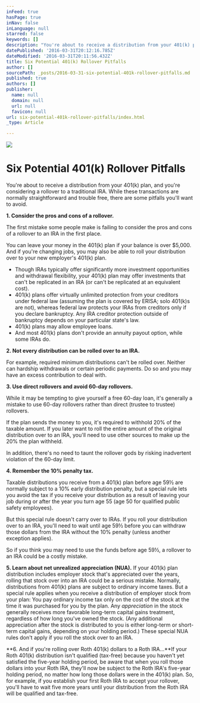 ```yaml
---
inFeed: true
hasPage: true
inNav: false
inLanguage: null
starred: false
keywords: []
description: "You're about to receive a distribution from your 401(k) plan, and you're considering a rollover to a traditional IRA. While these transactions are normally straightforward and trouble free, there are some pitfalls you'll want to avoid."
datePublished: '2016-03-31T20:12:16.785Z'
dateModified: '2016-03-31T20:11:56.432Z'
title: Six Potential 401(k) Rollover Pitfalls
author: []
sourcePath: _posts/2016-03-31-six-potential-401k-rollover-pitfalls.md
published: true
authors: []
publisher:
  name: null
  domain: null
  url: null
  favicon: null
url: six-potential-401k-rollover-pitfalls/index.html
_type: Article

---
```

![](https://the-grid-user-content.s3-us-west-2.amazonaws.com/7ba9b264-e16c-4d20-a251-7c37cc2e6e3d.jpg)

# Six Potential 401(k) Rollover Pitfalls

You're about to receive a distribution from your 401(k) plan, and you're considering a rollover to a traditional IRA. While these transactions are normally straightforward and trouble free, there are some pitfalls you'll want to avoid.

**1\. Consider the pros and cons of a rollover.**

The first mistake some people make is failing to consider the pros and cons of a rollover to an IRA in the first place. 

You can leave your money in the 401(k) plan if your balance is over $5,000\. And if you're changing jobs, you may also be able to roll your distribution over to your new employer's 401(k) plan.

* Though IRAs typically offer significantly more investment opportunities and withdrawal flexibility, your 401(k) plan may offer investments that can't be replicated in an IRA (or can't be replicated at an equivalent cost).
* 401(k) plans offer virtually unlimited protection from your creditors under federal law (assuming the plan is covered by ERISA; solo 401(k)s are not), whereas federal law protects your IRAs from creditors only if you declare bankruptcy. Any IRA creditor protection outside of bankruptcy depends on your particular state's law.
* 401(k) plans may allow employee loans.
* And most 401(k) plans don't provide an annuity payout option, while some IRAs do.

**2\. Not every distribution can be rolled over to an IRA.**

For example, required minimum distributions can't be rolled over. Neither can hardship withdrawals or certain periodic payments. Do so and you may have an excess contribution to deal with.

**3\. Use direct rollovers and avoid 60-day rollovers.**

While it may be tempting to give yourself a free 60-day loan, it's generally a mistake to use 60-day rollovers rather than direct (trustee to trustee) rollovers. 

If the plan sends the money to you, it's required to withhold 20% of the taxable amount. If you later want to roll the entire amount of the original distribution over to an IRA, you'll need to use other sources to make up the 20% the plan withheld. 

In addition, there's no need to taunt the rollover gods by risking inadvertent violation of the 60-day limit.

**4\. Remember the 10% penalty tax.**

Taxable distributions you receive from a 401(k) plan before age 59½ are normally subject to a 10% early distribution penalty, but a special rule lets you avoid the tax if you receive your distribution as a result of leaving your job during or after the year you turn age 55 (age 50 for qualified public safety employees).

But this special rule doesn't carry over to IRAs. If you roll your distribution over to an IRA, you'll need to wait until age 59½ before you can withdraw those dollars from the IRA without the 10% penalty (unless another exception applies). 

So if you think you may need to use the funds before age 59½, a rollover to an IRA could be a costly mistake.

**5\. Learn about net unrealized appreciation (NUA).** If your 401(k) plan distribution includes employer stock that's appreciated over the years, rolling that stock over into an IRA could be a serious mistake. Normally, distributions from 401(k) plans are subject to ordinary income taxes. But a special rule applies when you receive a distribution of employer stock from your plan: You pay ordinary income tax only on the cost of the stock at the time it was purchased for you by the plan. Any _appreciation_ in the stock generally receives more favorable long-term capital gains treatment, regardless of how long you've owned the stock. (Any additional appreciation after the stock is distributed to you is either long-term or short-term capital gains, depending on your holding period.) These special NUA rules don't apply if you roll the stock over to an IRA.

**6\. And if you're rolling over Roth 401(k) dollars to a Roth IRA...**If your Roth 401(k) distribution isn't qualified (tax-free) because you haven't yet satisfied the five-year holding period, be aware that when you roll those dollars into your Roth IRA, they'll now be subject to the Roth IRA's five-year holding period, no matter how long those dollars were in the 401(k) plan. So, for example, if you establish your first Roth IRA to accept your rollover, you'll have to wait five more years until your distribution from the Roth IRA will be qualified and tax-free.